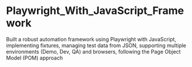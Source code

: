 # Playwright_With_JavaScript_Framework
Built a robust automation framework using Playwright with JavaScript, implementing fixtures, managing test data from JSON, supporting multiple environments (Demo, Dev, QA) and browsers, following the Page Object Model (POM) approach

